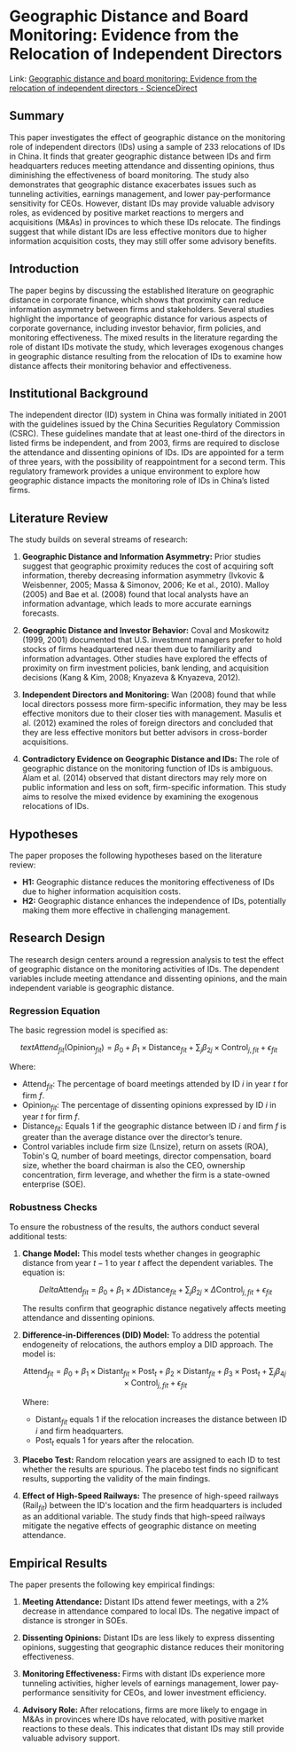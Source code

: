 # Geographic Distance and Board Monitoring: Evidence from the Relocation of Independent Directors

Link: [Geographic distance and board monitoring: Evidence from the relocation of independent directors - ScienceDirect](https://www.sciencedirect.com/science/article/pii/S0929119920302467)

## Summary

This paper investigates the effect of geographic distance on the monitoring role of independent directors (IDs) using a sample of 233 relocations of IDs in China. It finds that greater geographic distance between IDs and firm headquarters reduces meeting attendance and dissenting opinions, thus diminishing the effectiveness of board monitoring. The study also demonstrates that geographic distance exacerbates issues such as tunneling activities, earnings management, and lower pay-performance sensitivity for CEOs. However, distant IDs may provide valuable advisory roles, as evidenced by positive market reactions to mergers and acquisitions (M&As) in provinces to which these IDs relocate. The findings suggest that while distant IDs are less effective monitors due to higher information acquisition costs, they may still offer some advisory benefits.

## Introduction
The paper begins by discussing the established literature on geographic distance in corporate finance, which shows that proximity can reduce information asymmetry between firms and stakeholders. Several studies highlight the importance of geographic distance for various aspects of corporate governance, including investor behavior, firm policies, and monitoring effectiveness. The mixed results in the literature regarding the role of distant IDs motivate the study, which leverages exogenous changes in geographic distance resulting from the relocation of IDs to examine how distance affects their monitoring behavior and effectiveness.

## Institutional Background
The independent director (ID) system in China was formally initiated in 2001 with the guidelines issued by the China Securities Regulatory Commission (CSRC). These guidelines mandate that at least one-third of the directors in listed firms be independent, and from 2003, firms are required to disclose the attendance and dissenting opinions of IDs. IDs are appointed for a term of three years, with the possibility of reappointment for a second term. This regulatory framework provides a unique environment to explore how geographic distance impacts the monitoring role of IDs in China’s listed firms.

## Literature Review
The study builds on several streams of research:

1. **Geographic Distance and Information Asymmetry:** 
   Prior studies suggest that geographic proximity reduces the cost of acquiring soft information, thereby decreasing information asymmetry (Ivkovic & Weisbenner, 2005; Massa & Simonov, 2006; Ke et al., 2010). Malloy (2005) and Bae et al. (2008) found that local analysts have an information advantage, which leads to more accurate earnings forecasts.

2. **Geographic Distance and Investor Behavior:** 
   Coval and Moskowitz (1999, 2001) documented that U.S. investment managers prefer to hold stocks of firms headquartered near them due to familiarity and information advantages. Other studies have explored the effects of proximity on firm investment policies, bank lending, and acquisition decisions (Kang & Kim, 2008; Knyazeva & Knyazeva, 2012).

3. **Independent Directors and Monitoring:** 
   Wan (2008) found that while local directors possess more firm-specific information, they may be less effective monitors due to their closer ties with management. Masulis et al. (2012) examined the roles of foreign directors and concluded that they are less effective monitors but better advisors in cross-border acquisitions.

4. **Contradictory Evidence on Geographic Distance and IDs:** 
   The role of geographic distance on the monitoring function of IDs is ambiguous. Alam et al. (2014) observed that distant directors may rely more on public information and less on soft, firm-specific information. This study aims to resolve the mixed evidence by examining the exogenous relocations of IDs.

## Hypotheses
The paper proposes the following hypotheses based on the literature review:

- **H1:** Geographic distance reduces the monitoring effectiveness of IDs due to higher information acquisition costs.
- **H2:** Geographic distance enhances the independence of IDs, potentially making them more effective in challenging management.

## Research Design
The research design centers around a regression analysis to test the effect of geographic distance on the monitoring activities of IDs. The dependent variables include meeting attendance and dissenting opinions, and the main independent variable is geographic distance.

### Regression Equation
The basic regression model is specified as:

```math
text{Attend}_{fit} (\text{Opinion}_{fit}) = \beta_0 + \beta_1 \times \text{Distance}_{fit} + \sum_j \beta_{2j} \times \text{Control}_{j,fit} + \epsilon_{fit}
```

Where:
- $\text{Attend}_{fit}$: The percentage of board meetings attended by ID $i$ in year $t$ for firm $f$.
- $\text{Opinion}_{fit}$: The percentage of dissenting opinions expressed by ID $i$ in year $t$ for firm $f$.
- $\text{Distance}_{fit}$: Equals 1 if the geographic distance between ID $i$ and firm $f$ is greater than the average distance over the director’s tenure.
- Control variables include firm size (Lnsize), return on assets (ROA), Tobin's Q, number of board meetings, director compensation, board size, whether the board chairman is also the CEO, ownership concentration, firm leverage, and whether the firm is a state-owned enterprise (SOE).

### Robustness Checks
To ensure the robustness of the results, the authors conduct several additional tests:

1. **Change Model:** 
   This model tests whether changes in geographic distance from year $t-1$ to year $t$ affect the dependent variables. The equation is:
   
   ```math
   Delta\text{Attend}_{fit} = \beta_0 + \beta_1 \times \Delta\text{Distance}_{fit} + \sum_j \beta_{2j} \times \Delta\text{Control}_{j,fit} + \epsilon_{fit}
   ```
   
   The results confirm that geographic distance negatively affects meeting attendance and dissenting opinions.
   
3. **Difference-in-Differences (DID) Model:** 
   To address the potential endogeneity of relocations, the authors employ a DID approach. The model is:
   
   ```math
   \text{Attend}_{fit} = \beta_0 + \beta_1 \times \text{Distant}_{fit} \times \text{Post}_{t} + \beta_2 \times \text{Distant}_{fit} + \beta_3 \times \text{Post}_{t} + \sum_j \beta_{4j} \times \text{Control}_{j,fit} + \epsilon_{fit}
   ```
   
   Where:
   
   - $\text{Distant}_{fit}$ equals 1 if the relocation increases the distance between ID $i$ and firm headquarters.
   - $\text{Post}_{t}$ equals 1 for years after the relocation.
   
5. **Placebo Test:** 
   Random relocation years are assigned to each ID to test whether the results are spurious. The placebo test finds no significant results, supporting the validity of the main findings.

6. **Effect of High-Speed Railways:** 
   The presence of high-speed railways ($\text{Rail}_{fit}$) between the ID's location and the firm headquarters is included as an additional variable. The study finds that high-speed railways mitigate the negative effects of geographic distance on meeting attendance.

## Empirical Results

The paper presents the following key empirical findings:

1. **Meeting Attendance:** 
   Distant IDs attend fewer meetings, with a 2% decrease in attendance compared to local IDs. The negative impact of distance is stronger in SOEs.

2. **Dissenting Opinions:** 
   Distant IDs are less likely to express dissenting opinions, suggesting that geographic distance reduces their monitoring effectiveness.

3. **Monitoring Effectiveness:** 
   Firms with distant IDs experience more tunneling activities, higher levels of earnings management, lower pay-performance sensitivity for CEOs, and lower investment efficiency.

4. **Advisory Role:** 
   After relocations, firms are more likely to engage in M&As in provinces where IDs have relocated, with positive market reactions to these deals. This indicates that distant IDs may still provide valuable advisory support.
